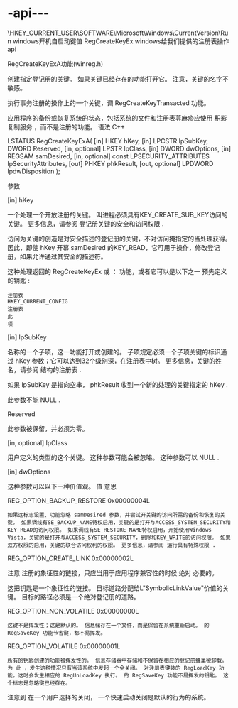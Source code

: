 # -api---
\HKEY_CURRENT_USER\SOFTWARE\Microsoft\Windows\CurrentVersion\Run  windows开机自启动键值
RegCreateKeyEx windows给我们提供的注册表操作api


RegCreateKeyExA功能(winreg.h)


创建指定登记册的关键。 如果关键已经存在的功能打开它。 注意，关键的名字不敏感。

执行事务注册的操作上的一个关键，调 RegCreateKeyTransacted 功能。

应用程序的备份或恢复系统的状态，包括系统的文件和注册表荨麻疹应使用 积影复制服务 ，而不是注册的功能。
语法
C++

LSTATUS RegCreateKeyExA(
  [in]            HKEY                        hKey,
  [in]            LPCSTR                      lpSubKey,
                  DWORD                       Reserved,
  [in, optional]  LPSTR                       lpClass,
  [in]            DWORD                       dwOptions,
  [in]            REGSAM                      samDesired,
  [in, optional]  const LPSECURITY_ATTRIBUTES lpSecurityAttributes,
  [out]           PHKEY                       phkResult,
  [out, optional] LPDWORD                     lpdwDisposition
);

参数

[in] hKey

一个处理一个开放注册的关键。 叫进程必须具有KEY_CREATE_SUB_KEY访问的关键。 更多信息，请参阅 登记册关键的安全和访问权限 .

访问为关键的创造是对安全描述的登记册的关键，不对访问掩指定的当处理获得。 因此，即使 hKey 开幕 samDesired 的KEY_READ，它可用于操作，修改登记册，如果允许通过其安全的描述符。

这种处理返回的 RegCreateKeyEx 或 ： 功能，或者它可以是以下之一 预先定义的钥匙 :

    注册表 
    HKEY_CURRENT_CONFIG 
    注册表 
    此 
    项 

[in] lpSubKey

名称的一个子项，这一功能打开或创建的。 子项规定必须一个子项关键的标识通过 hKey 参数；它可以达到32个级别深，在注册表中树。 更多信息，关键的姓名，请参阅 结构的注册表 .

如果 lpSubKey 是指向空串， phkResult 收到一个新的处理的关键指定的 hKey .

此参数不能 NULL .

Reserved

此参数被保留，并必须为零。

[in, optional] lpClass

用户定义的类型的这个关键。 这种参数可能会被忽略。 这种参数可以 NULL .

[in] dwOptions

这种参数可以以下一种价值观。
值 	意思

REG_OPTION_BACKUP_RESTORE
0x00000004L

	如果这标志设置、功能忽略 samDesired 参数，并尝试开关键的访问所需的备份和恢复的关键。 如果调线有SE_BACKUP_NAME特权启用，关键的是打开与ACCESS_SYSTEM_SECURITY和KEY_READ的访问权限。 如果调线有SE_RESTORE_NAME特权启用，开始使用Windows Vista，关键的是打开与ACCESS_SYSTEM_SECURITY，删除和KEY_WRITE的访问权限。 如果双方权限的启用，关键的联合访问权利的权限。 更多信息，请参阅 运行具有特殊权限 .

REG_OPTION_CREATE_LINK
0x00000002L

	
注意 注册的象征性的链接，只应当用于应用程序兼容性的时候 绝对 必要的。
 
这把钥匙是一个象征性的链接。 目标道路分配给L"SymbolicLinkValue"价值的关键。 目标的路径必须是一个绝对登记册的道路。

REG_OPTION_NON_VOLATILE
0x00000000L

	这键不是挥发性；这是默认的。 信息储存在一个文件，而是保留在系统重新启动。 的 RegSaveKey 功能节省键，都不易挥发。

REG_OPTION_VOLATILE
0x00000001L

	所有的钥匙创建的功能被挥发性的。 信息存储器中存储和不保留在相应的登记册蜂巢被卸载。 为 此 ，发生这种情况只有当该系统中发起一个全关闭。 对注册表键装的 RegLoadKey 功能，这时会发生相应的 RegUnLoadKey 执行。 的 RegSaveKey 功能不易挥发的钥匙。 这个标志是忽略键已经存在。
注意到 在一个用户选择的关闭， 一个快速启动关闭是默认的行为的系统。 
